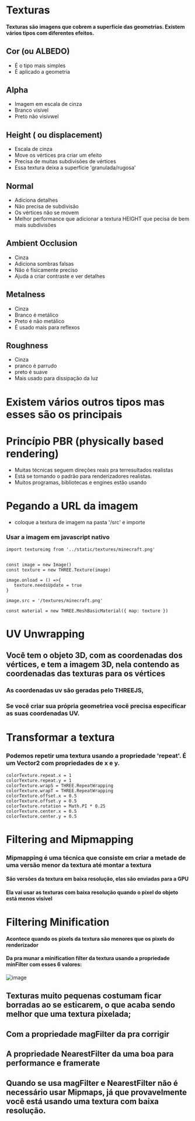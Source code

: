# Texturas

#### Texturas são imagens que cobrem a superfície das geometrias. Existem vários tipos com diferentes efeitos.


## Cor (ou ALBEDO)
* É o tipo mais simples
* É aplicado a geometria

## Alpha
* Imagem em escala de cinza
* Branco visível
* Preto não visívwel

## Height ( ou displacement)
* Escala de cinza
* Move os vértices pra criar um efeito
* Precisa de muitas subdivisões de vértices
* Essa textura deixa a superfície 'granulada/rugosa'

## Normal
* Adiciona detalhes
* Não precisa de subdivisão
* Os vértices não se movem
* Melhor performance que adicionar a textura HEIGHT que pecisa de bem mais subdivisões

## Ambient Occlusion
* Cinza
* Adiciona sombras falsas
* Não é físicamente preciso
* Ajuda a criar contraste e ver detalhes

## Metalness
* Cinza
* Branco é metálico
* Preto é não metálico
* É usado mais para reflexos

## Roughness
* Cinza
* pranco é parrudo
* preto é suave
* Mais usado para dissipação da luz

# Existem vários outros tipos mas esses são os principais

# Princípio PBR (physically based rendering)
* Muitas técnicas seguem direções reais pra terresultados realistas
* Está se tornando o padrão para renderizadores realistas.
* Muitos programas, bibliotecas e engines estão usando

# Pegando a URL da imagem

* coloque a textura de imagem na pasta '/src' e importe

### Usar a imagem em javascript nativo

```
import textureimg from '../static/textures/minecraft.png'


const image = new Image()
const texture = new THREE.Texture(image)

image.onload = () =>{
   texture.needsUpdate = true
}

image.src = '/textures/minecraft.png'

const material = new THREE.MeshBasicMaterial({ map: texture })
```

# UV Unwrapping

## Você tem o objeto 3D, com as coordenadas dos vértices, e tem a imagem 3D, nela contendo as coordenadas das texturas para os vértices
### As coordenadas uv são geradas pelo THREEJS, 
### Se você criar sua própria geometriea você precisa especificar as suas coordenadas UV.

# Transformar a textura

### Podemos repetir uma textura usando a propriedade 'repeat'. É um Vector2 com propriedades de x e y.

```
colorTexture.repeat.x = 1
colorTexture.repeat.y = 1
colorTexture.wrapS = THREE.RepeatWrapping
colorTexture.wrapT = THREE.RepeatWrapping
colorTexture.offset.x = 0.5
colorTexture.offset.y = 0.5
colorTexture.rotation = Math.PI * 0.25
colorTexture.center.x = 0.5
colorTexture.center.y = 0.5
```

# Filtering and Mipmapping

### Mipmapping é uma técnica que consiste em criar a metade de uma versão menor da textura até montar a textura
#### São versões da textura em baixa resolução, elas são enviadas para a GPU 
#### Ela vai usar as texturas com baixa resolução quando o pixel do objeto está menos visível

# Filtering Minification
#### Acontece quando os pixels da textura são menores que os pixels do renderizador
#### Da pra munar a minification filter da textura usando a propriedade minFilter com esses 6 valores:
![image](https://user-images.githubusercontent.com/59730229/148977240-0a2e01de-29c3-4a26-a1db-b22c2e23e44e.png)


## Texturas muito pequenas costumam ficar borradas ao se esticarem, o que acaba sendo melhor que uma textura pixelada;

## Com a propriedade magFilter da pra corrigir

## A propriedade NearestFilter da uma boa para performance e framerate

## Quando se usa magFilter e NearestFilter não é necessário usar Mipmaps, já que provavelmente você está usando uma textura com baixa resolução.

